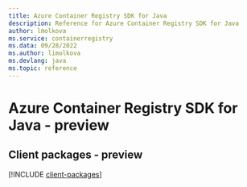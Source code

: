 ```yaml
---
title: Azure Container Registry SDK for Java
description: Reference for Azure Container Registry SDK for Java
author: lmolkova
ms.service: containerregistry
ms.data: 09/28/2022
ms.author: limolkova
ms.devlang: java
ms.topic: reference
---
```

# Azure Container Registry SDK for Java - preview

## Client packages - preview
[!INCLUDE [client-packages](container-registry-client-index.md)]